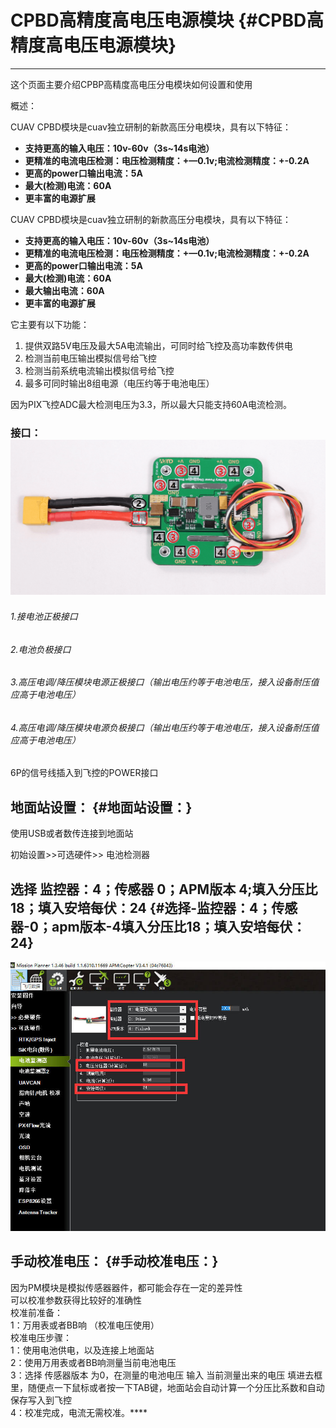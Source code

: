 # CPBD高精度高电压电源模块 {#CPBD高精度高电压电源模块}

---

这个页面主要介绍CPBP高精度高电压分电模块如何设置和使用

概述：

CUAV CPBD模块是cuav独立研制的新款高压分电模块，具有以下特征：

* **支持更高的输入电压：10v-60v（3s~14s电池）**
* **更精准的电流电压检测：电压检测精度：+—0.1v;电流检测精度：+-0.2A**
* **更高的power口输出电流：5A**
* **最大\(检测\)电流：60A**
* **更丰富的电源扩展**

CUAV CPBD模块是cuav独立研制的新款高压分电模块，具有以下特征：

* **支持更高的输入电压：10v-60v（3s~14s电池）**
* **更精准的电流电压检测：电压检测精度：+—0.1v;电流检测精度：+-0.2A**
* **更高的power口输出电流：5A**
* **最大\(检测\)电流：60A**
* **最大输出电流：60A**
* **更丰富的电源扩展**

它主要有以下功能：

1. 提供双路5V电压及最大5A电流输出，可同时给飞控及高功率数传供电
2. 检测当前电压输出模拟信号给飞控
3. 检测当前系统电流输出模拟信号给飞控
4. 最多可同时输出8组电源（电压约等于电池电压）

因为PIX飞控ADC最大检测电压为3.3，所以最大只能支持60A电流检测。

### 接口：![](/assets/CPDB.png)

###### 1.接电池正极接口

###### 2.电池负极接口

###### 3.高压电调/降压模块电源正极接口（输出电压约等于电池电压，接入设备耐压值应高于电池电压）

###### 4.高压电调/降压模块电源负极接口（输出电压约等于电池电压，接入设备耐压值应高于电池电压）

6P的信号线插入到飞控的POWER接口

## 地面站设置： {#地面站设置：}

使用USB或者数传连接到地面站

初始设置&gt;&gt;可选硬件&gt;&gt; 电池检测器

## 选择 监控器：4；传感器 0；APM版本 4;填入分压比18；填入安培每伏：24 {#选择-监控器：4；传感器-0；apm版本-4填入分压比18；填入安培每伏：24}

![](/assets/pm.jpg)

## **手动校准电压：** {#手动校准电压：}

因为PM模块是模拟传感器器件，都可能会存在一定的差异性  
可以校准参数获得比较好的准确性  
校准前准备：  
1：万用表或者BB响 （校准电压使用）  
校准电压步骤：  
1：使用电池供电，以及连接上地面站  
2：使用万用表或者BB响测量当前电池电压  
3：选择 传感器版本 为0，在测量的电池电压 输入 当前测量出来的电压 填进去框里，随便点一下鼠标或者按一下TAB键，地面站会自动计算一个分压比系数和自动保存写入到飞控  
4：校准完成，电流无需校准。\*\*\*\*


